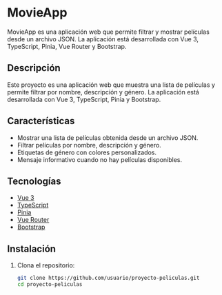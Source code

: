 # MovieApp

MovieApp es una aplicación web que permite filtrar y mostrar películas desde un archivo JSON. La aplicación está desarrollada con Vue 3, TypeScript, Pinia, Vue Router y Bootstrap.

## Descripción

Este proyecto es una aplicación web que muestra una lista de películas y permite filtrar por nombre, descripción y género. La aplicación está desarrollada con Vue 3, TypeScript, Pinia y Bootstrap.

## Características

- Mostrar una lista de películas obtenida desde un archivo JSON.
- Filtrar películas por nombre, descripción y género.
- Etiquetas de género con colores personalizados.
- Mensaje informativo cuando no hay películas disponibles.

## Tecnologías

- [Vue 3](https://vuejs.org/)
- [TypeScript](https://www.typescriptlang.org/)
- [Pinia](https://pinia.vuejs.org/)
- [Vue Router](https://router.vuejs.org/)
- [Bootstrap](https://getbootstrap.com/)

## Instalación

1. Clona el repositorio:

   ```bash
   git clone https://github.com/usuario/proyecto-peliculas.git
   cd proyecto-peliculas
   ```
